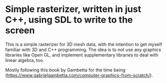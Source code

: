 # Simple rasterizer, written in just C++, using SDL to write to the screen

This is a simple rasterizer for 3D mesh data, with the intention to get myself familiar with 3D and
C++ programming. The idea is to not use any graphics libraries like Open GL, and implement
supplementary libraries to deal with linear algebra, too.

Mostly following this book by Gambetta for the time being (https://www.gabrielgambetta.com/computer-graphics-from-scratch/).



